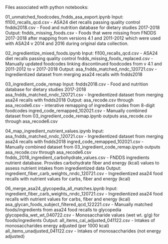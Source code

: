 Files associated with python notebooks:

01_unmatched_foodcodes_fndds_asa_export.ipynb
  Input:
    fl100_recalls_qcd.csv - ASA24 diet recalls passing quality control
    fndds2018.csv - Food and nutrition database for dietary studies 2017-2018
  Output:
    fndds_missing_foods.csv - Foods that were missing from FNDDS 2017-2018 after mapping from versions 4.1 and 2011-2012 which were used with ASA24 v 2014 and 2016 during original data collection.

02_ingredientize_mixed_foods.ipynb
  Input:
    fl100_recalls_qcd.csv - ASA24 diet recalls passing quality control
    fndds_missing_foods_replaced.csv - Manually updated foodcodes linking discontinued foodcodes from v 4.1 and 2011-2012 to v 2017-2018
  Output:
    asa_fndds_matched_nndc_120721.csv - Ingredientized dataset from merging asa24 recalls with fndds2018
  
03_ingredient_code_remap
  Input:
    fndds2018.csv - Food and nutrition database for dietary studies 2017-2018
    asa_fndds_matched_nndc_120721.csv - Ingredientized dataset from merging asa24 recalls with fndds2018
  Output:
    asa_recode.csv through asa_recode6.csv - interative remapping of ingredient codes from 8-digit foodcodes
    ingred_code_remapped_102021.csv - Manually combined dataset from 03_ingredient_code_remap.ipynb outputs asa_recode.csv through asa_recode6.csv
    
04_map_ingredient_nutrient_values.ipynb
  Input:
    asa_fndds_matched_nndc_120721.csv -  Ingredientized dataset from merging asa24 recalls with fndds2018
    ingred_code_remapped_102021.csv - Manually combined dataset from 03_ingredient_code_remap.ipynb outputs asa_recode.csv through asa_recode6.csv
    fndds_2018_ingredient_carbohydrate_values.csv - FNDDS ingredients nutrient database. Provides carbohydrate fiber and energy (kcal) values to assess nutrient intakes from ingredientized data
  Output:
    ingredient_fiber_carb_weights_nndc_120721.csv - Ingredientized asa24 food recalls with nutrient values for carbs, fiber and energy (kcal)
    
06_merge_asa24_glycopedia_all_matches.ipynb
  Input:
    ingredient_fiber_carb_weights_nndc_120721.csv - Ingredientized asa24 food recalls with nutrient values for carbs, fiber and energy (kcal)
    asa_glycan_foods_subject_filtered_qcd_122221.csv - Manually matched foods/ingredients from asa24 food recalls to glycopedia
    glycopedia_wet_wt_040722.csv - Monosaccharide values (wet wt. g/g) for foods/ingredients
  Output:
    all_items_cal_adjusted_041122.csv - Intakes of monosaccharides energy adjusted (per 1000 kcal)
    all_items_unadjusted_041122.csv - Intakes of monosaccharides (not energy adjusted)
    
